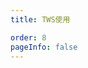 ```yaml
---
title: TWS使用

order: 8
pageInfo: false
---
```

<VidStack
  src="https://likeyou156156.online:9000/lky/lky/ex2170/EX2170tws.webm"
/>